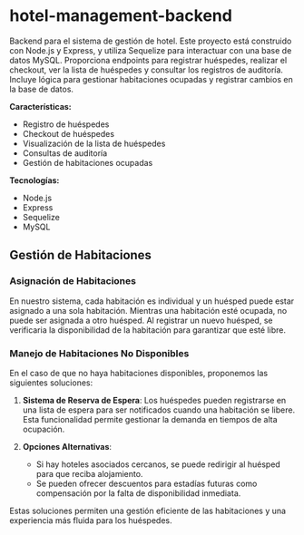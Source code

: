 # hotel-management-backend
Backend para el sistema de gestión de hotel. Este proyecto está construido con Node.js y Express, y utiliza Sequelize para interactuar con una base de datos MySQL. Proporciona endpoints para registrar huéspedes, realizar el checkout, ver la lista de huéspedes y consultar los registros de auditoría. Incluye lógica para gestionar habitaciones ocupadas y registrar cambios en la base de datos.

**Características:**
- Registro de huéspedes
- Checkout de huéspedes
- Visualización de la lista de huéspedes
- Consultas de auditoría
- Gestión de habitaciones ocupadas

**Tecnologías:**
- Node.js
- Express
- Sequelize
- MySQL

## Gestión de Habitaciones

### Asignación de Habitaciones

En nuestro sistema, cada habitación es individual y un huésped puede estar asignado a una sola habitación. Mientras una habitación esté ocupada, no puede ser asignada a otro huésped. Al registrar un nuevo huésped, se verificaria la disponibilidad de la habitación para garantizar que esté libre.

### Manejo de Habitaciones No Disponibles

En el caso de que no haya habitaciones disponibles, proponemos las siguientes soluciones:

1. **Sistema de Reserva de Espera**: Los huéspedes pueden registrarse en una lista de espera para ser notificados cuando una habitación se libere. Esta funcionalidad permite gestionar la demanda en tiempos de alta ocupación.

2. **Opciones Alternativas**:
   - Si hay hoteles asociados cercanos, se puede redirigir al huésped para que reciba alojamiento.
   - Se pueden ofrecer descuentos para estadías futuras como compensación por la falta de disponibilidad inmediata.

Estas soluciones permiten una gestión eficiente de las habitaciones y una experiencia más fluida para los huéspedes.
